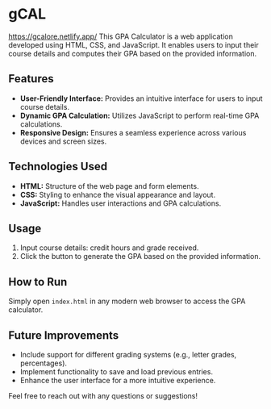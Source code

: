 # gCAL
https://gcalore.netlify.app/
This GPA Calculator is a web application developed using HTML, CSS, and JavaScript. It enables users to input their course details and computes their GPA based on the provided information.

## Features

- **User-Friendly Interface:** Provides an intuitive interface for users to input course details.
- **Dynamic GPA Calculation:** Utilizes JavaScript to perform real-time GPA calculations.
- **Responsive Design:** Ensures a seamless experience across various devices and screen sizes.

## Technologies Used

- **HTML:** Structure of the web page and form elements.
- **CSS:** Styling to enhance the visual appearance and layout.
- **JavaScript:** Handles user interactions and GPA calculations.

## Usage

1. Input course details: credit hours and grade received.
2. Click the button to generate the GPA based on the provided information.

## How to Run

Simply open `index.html` in any modern web browser to access the GPA calculator.

## Future Improvements

- Include support for different grading systems (e.g., letter grades, percentages).
- Implement functionality to save and load previous entries.
- Enhance the user interface for a more intuitive experience.

Feel free to reach out with any questions or suggestions!
